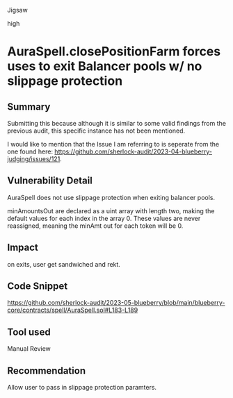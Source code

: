 Jigsaw

high

# AuraSpell.closePositionFarm forces uses to exit Balancer pools w/ no slippage protection

## Summary
Submitting this because although it is similar to some valid findings from the previous audit, this specific instance has not been mentioned. 

I would like to mention that the Issue I am referring to is seperate from the one found here: https://github.com/sherlock-audit/2023-04-blueberry-judging/issues/121. 

## Vulnerability Detail
AuraSpell does not use slippage protection when exiting balancer pools. 

minAmountsOut are declared as a uint array with length two, making the default values for each index in the array 0. 
These values are never reassigned, meaning the minAmt out for each token will be 0. 

## Impact
on exits, user get sandwiched and rekt. 

## Code Snippet
https://github.com/sherlock-audit/2023-05-blueberry/blob/main/blueberry-core/contracts/spell/AuraSpell.sol#L183-L189
## Tool used

Manual Review

## Recommendation
Allow user to pass in slippage protection paramters. 